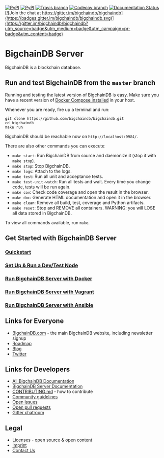 [![PyPI](https://img.shields.io/pypi/status/bigchaindb.svg?maxAge=2592000)](https://pypi.python.org/pypi/BigchainDB)
[![PyPI](https://img.shields.io/pypi/v/bigchaindb.svg)](https://pypi.python.org/pypi/BigchainDB)
[![Travis branch](https://img.shields.io/travis/bigchaindb/bigchaindb/master.svg)](https://travis-ci.org/bigchaindb/bigchaindb)
[![Codecov branch](https://img.shields.io/codecov/c/github/bigchaindb/bigchaindb/master.svg)](https://codecov.io/github/bigchaindb/bigchaindb?branch=master)
[![Documentation Status](https://readthedocs.org/projects/bigchaindb-server/badge/?version=latest)](https://docs.bigchaindb.com/projects/server/en/latest/)
[![Join the chat at https://gitter.im/bigchaindb/bigchaindb](https://badges.gitter.im/bigchaindb/bigchaindb.svg)](https://gitter.im/bigchaindb/bigchaindb?utm_source=badge&utm_medium=badge&utm_campaign=pr-badge&utm_content=badge)


# BigchainDB Server

BigchainDB is a blockchain database.

## Run and test BigchainDB from the `master` branch
Running and testing the latest version of BigchainDB is easy. Make sure you have a recent version of [Docker Compose installed](https://docs.docker.com/compose/install/) in your host.

Whenever you are ready, fire up a terminal and run:
```
git clone https://github.com/bigchaindb/bigchaindb.git
cd bigchaindb
make run
```

BigchainDB should be reachable now on `http://localhost:9984/`.

There are also other commands you can execute:
- `make start`: Run BigchainDB from source and daemonize it (stop it with `make stop`).
- `make stop`: Stop BigchainDB.
- `make logs`: Attach to the logs.
- `make test`: Run all unit and acceptance tests.
- `make test-unit-watch`: Run all tests and wait. Every time you change code, tests will be run again.
- `make cov`: Check code coverage and open the result in the browser.
- `make doc`: Generate HTML documentation and open it in the browser.
- `make clean`: Remove all build, test, coverage and Python artifacts.
- `make reset`: Stop and REMOVE all containers. WARNING: you will LOSE all data stored in BigchainDB.

To view all commands available, run `make`.

## Get Started with BigchainDB Server

### [Quickstart](https://docs.bigchaindb.com/projects/server/en/latest/quickstart.html)
### [Set Up & Run a Dev/Test Node](https://docs.bigchaindb.com/projects/server/en/latest/dev-and-test/index.html)
### [Run BigchainDB Server with Docker](https://docs.bigchaindb.com/projects/server/en/latest/appendices/run-with-docker.html)
### [Run BigchainDB Server with Vagrant](https://docs.bigchaindb.com/projects/server/en/latest/appendices/run-with-vagrant.html)
### [Run BigchainDB Server with Ansible](https://docs.bigchaindb.com/projects/server/en/latest/appendices/run-with-ansible.html)

## Links for Everyone

* [BigchainDB.com](https://www.bigchaindb.com/) - the main BigchainDB website, including newsletter signup
* [Roadmap](https://github.com/bigchaindb/org/blob/master/ROADMAP.md)
* [Blog](https://medium.com/the-bigchaindb-blog)
* [Twitter](https://twitter.com/BigchainDB)

## Links for Developers

* [All BigchainDB Documentation](https://docs.bigchaindb.com/en/latest/)
* [BigchainDB Server Documentation](https://docs.bigchaindb.com/projects/server/en/latest/index.html)
* [CONTRIBUTING.md](CONTRIBUTING.md) - how to contribute
* [Community guidelines](CODE_OF_CONDUCT.md)
* [Open issues](https://github.com/bigchaindb/bigchaindb/issues)
* [Open pull requests](https://github.com/bigchaindb/bigchaindb/pulls)
* [Gitter chatroom](https://gitter.im/bigchaindb/bigchaindb)

## Legal

* [Licenses](LICENSES.md) - open source & open content
* [Imprint](https://www.bigchaindb.com/imprint/)
* [Contact Us](https://www.bigchaindb.com/contact/)
